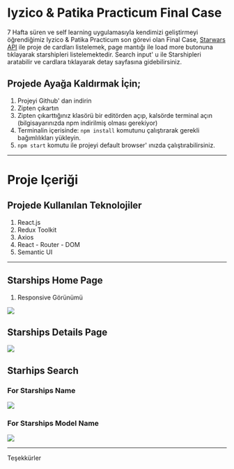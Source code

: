 # Iyzico & Patika Practicum Final Case

7 Hafta süren ve self learning uygulamasıyla kendimizi geliştirmeyi öğrendiğimiz Iyzico & Patika Practicum son görevi olan Final Case, [Starwars API](https://swapi.dev/) ile proje de cardları listelemek, page mantığı ile load more butonuna tıklayarak starshipleri listelemektedir. Search input' u ile Starshipleri aratabilir ve cardlara tıklayarak detay sayfasına gidebilirsiniz.

## Projede Ayağa Kaldırmak İçin;

1. Projeyi Github' dan indirin
2. Zipten çıkartın
3. Zipten çıkarttığınız klasörü bir editörden açıp, kalsörde terminal açın (bilgisayarınızda npm indirilmiş olması gerekiyor)
4. Terminalin içerisinde: `npm install` komutunu çalıştırarak gerekli bağımlılıkları yükleyin.
5. `npm start` komutu ile projeyi default browser' ınızda çalıştırabilirsiniz.
<hr/>

# Proje Içeriği

## Projede Kullanılan Teknolojiler


1. React.js
2. Redux Toolkit
3. Axios
4. React - Router - DOM
5. Semantic UI
<hr/>

## Starships Home Page

1. Responsive Görünümü
<img src="https://i.hizliresim.com/d14vckk.gif">


## Starships Details Page

<img src="https://i.hizliresim.com/8bo8uyr.gif">

## Starhips Search 

### For Starships Name

<img src="https://i.hizliresim.com/se1fh89.png">

### For Starships Model Name

<img src="https://i.hizliresim.com/lh1pzr5.png">
<hr/>

Teşekkürler



